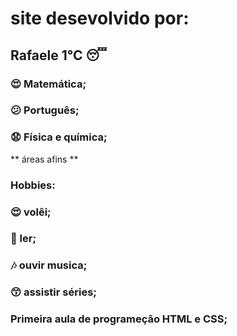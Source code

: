 # site desevolvido por:
## Rafaele 1°C  :sleeping:	
### :heart_eyes:	Matemática;
### :confused:	Português; 
### :anguished: Física e química;
** áreas afins ** 
### Hobbies:
###  :heart_eyes:	volêi;
###  :love_letter: ler;
### :notes:	ouvir musica; 
### :kissing_smiling_eyes:	assistir séries;
### Primeira aula de programeção HTML e CSS;
